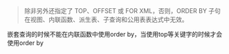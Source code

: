 >除非另外还指定了 TOP、OFFSET 或 FOR XML，否则，ORDER BY 子句在视图、内联函数、派生表、子查询和公用表表达式中无效。

嵌套查询的时候不能在内联函数中使用order by，当使用top等关键字的时候才会使用order by